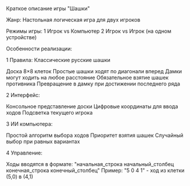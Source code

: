Краткое описание игры "Шашки" 

Жанр: Настольная логическая игра для двух игроков

Режимы игры:
1 Игрок vs Компьютер
2 Игрок vs Игрок (на одном устройстве)

Особенности реализации:

1 Правила: Классические русские шашки

Доска 8×8 клеток
Простые шашки ходят по диагонали вперед
Дамки могут ходить на любое расстояние
Обязательное взятие шашек противника
Превращение в дамку при достижении последнего ряда

2 Интерфейс:

Консольное представление доски
Цифровые координаты для ввода ходов
Подсветка текущего игрока

3 ИИ компьютера:

Простой алгоритм выбора ходов
Приоритет взятия шашек
Случайный выбор при равных вариантах

4 Управление:

Ходы вводятся в формате: "начальная_строка начальный_столбец конечная_строка конечный_столбец"
Пример: "5 0 4 1" - ход из клетки (5,0) в (4,1)
